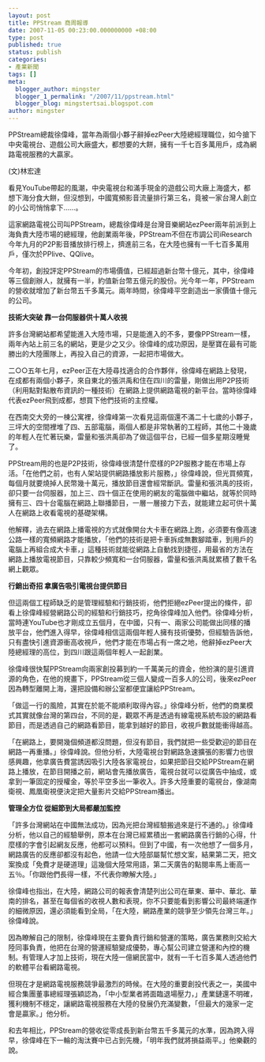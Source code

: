 ```yaml
---
layout: post
title: PPStream 商周報導
date: 2007-11-05 00:23:00.000000000 +08:00
type: post
published: true
status: publish
categories:
- 產業新聞
tags: []
meta:
  blogger_author: mingster
  blogger_1_permalink: "/2007/11/ppstream.html"
  blogger_blog: mingstertsai.blogspot.com
author: mingster
---
```

<p>PPStream總裁徐偉峰，當年為兩個小夥子辭掉ezPeer大陸總經理職位，如今搶下中央電視台、遊戲公司大廠盛大，都想要的大餅，擁有一千七百多萬用戶，成為網路電視服務的大贏家。</p>
<p>(文)林宏達</p>
<p>看見YouTube帶起的風潮，中央電視台和滿手現金的遊戲公司大廠上海盛大，都想下海分食大餅，但沒想到，中國寬頻影音流量排行第三名，竟被一家台灣人創立的小公司悄悄拿下……。</p>
<p>這家網路電視公司叫PPStream，總裁徐偉峰是台灣音樂網站ezPeer兩年前派到上海負責大陸市場的總經理，他創業兩年後，PPStream不但在市調公司iResearch今年九月的P2P影音播放排行榜上，擠進前三名，在大陸也擁有一千七百多萬用戶，僅次於PPlive、QQlive。</p>
<p>今年初，創投評定PPStream的市場價值，已經超過新台幣十億元，其中，徐偉峰等三個創辦人，就擁有一半，約值新台幣五億元的股份。光今年一年，PPStream的營收就增加了新台幣五千多萬元。兩年時間，徐偉峰平空創造出一家價值十億元的公司。</p>
<p><strong>技術大突破  靠一台伺服器供十萬人收視 </strong></p>
<p>許多台灣網站都希望能進入大陸市場，只是能進入的不多，要像PPStream一樣，兩年內站上前三名的網站，更是少之又少。徐偉峰的成功原因，是壓寶在最有可能勝出的大陸團隊上，再投入自己的資源，一起把市場做大。</p>
<p>二○○五年七月，ezPeer正在大陸尋找適合的合作夥伴，徐偉峰在網路上發現，在成都有兩個小夥子，來自東北的張洪禹和住在四川的雷量，剛做出用P2P技術（利用點對點散布資訊的一種技術）在網路上提供網路電視的新平台。當時徐偉峰代表ezPeer飛到成都，想買下他們技術的主控權。</p>
<p>在西南交大旁的一棟公寓裡，徐偉峰第一次看見這兩個還不滿二十七歲的小夥子，三坪大的空間裡堆了四、五部電腦，兩個人都是非常執著的工程師，其他二十幾歲的年輕人在忙著玩樂，雷量和張洪禹卻為了做這個平台，已經一個多星期沒睡覺了。</p>
<p>PPStream用的也是P2P技術，徐偉峰很清楚什麼樣的P2P服務才能在市場上存活。「在他們之前，也有人架站提供網路播放影片服務，」徐偉峰說，但光買頻寬，每個月就要燒掉人民幣幾十萬元，播放節目還會經常斷訊。雷量和張洪禹的技術，卻只要一台伺服器，加上三、四十個正在使用的網友的電腦做中繼站，就等於同時擁有三、四十台電腦在網路上聯播節目，一層一層接力下去，就能建立起可供十萬人在網路上收看電視的基礎架構。</p>
<p>他解釋，過去在網路上播電視的方式就像開台大卡車在網路上跑，必須要有像高速公路一樣的寬頻網路才能播放，「他們的技術是把卡車拆成無數腳踏車，到用戶的電腦上再組合成大卡車，」這種技術就能從網路上自動找到捷徑，用最省的方法在網路上播放電視節目，只靠較少頻寬和一台伺服器，雷量和張洪禹就累積了數千名網上觀眾。</p>
<p><strong>行銷出奇招  拿廣告吸引電視台提供節目 </strong></p>
<p>但這兩個工程師缺乏的是管理經驗和行銷技術，他們拒絕ezPeer提出的條件，卻看上徐偉峰經營網路公司的經驗和行銷技巧，挖角徐偉峰加入他們。徐偉峰分析，當時連YouTube也才剛成立五個月，在中國，只有一、兩家公司能做出同樣的播放平台，他們進入得早，徐偉峰相信這兩個年輕人擁有技術優勢，但經驗告訴他，只有盡快引進資源衝高收視戶，他們才能在市場占有一席之地，他辭掉ezPeer大陸總經理的高位，到四川跟這兩個年輕人一起創業。</p>
<p>徐偉峰很快幫PPStream向兩家創投募到約一千萬美元的資金，他扮演的是引進資源的角色，在他的規畫下，PPStream從三個人變成一百多人的公司，後來ezPeer因為轉型離開上海，還把設備和辦公室都便宜讓給PPStream。</p>
<p>「做這一行的風險，其實在於能不能順利取得內容。」徐偉峰分析，他們的商業模式其實就像台灣的第四台，不同的是，觀眾不再是透過有線電視系統布設的網路看節目，而是透過自己的網路看節目，能拿到越好的節目，收視戶數就能衝得越高。</p>
<p>「在網路上，要開幾個頻道都沒問題，但沒有節目，我們就把一些受歡迎的節目在網路一再重播。」徐偉峰說。但他分析，大陸電視台對網路急速擴張的影響力也很感興趣，他拿廣告費當誘因吸引大陸各家電視台，如果把節目交給PPStream在網路上播放，在節目開播之前，網站會先播放廣告，電視台就可以從廣告中抽成，或拿到一筆固定的授權金，等於平空多出一筆收入。許多大陸重要的電視台，像湖南衛視、鳳凰衛視便決定把大量影片交給PPStream播出。</p>
<p><strong>管理全方位  從細節到大局都嚴加監控 </strong></p>
<p>「許多台灣網站在中國無法成功，因為光把台灣經驗搬過來是行不通的。」徐偉峰分析，他以自己的經驗舉例，原本在台灣已經累積出一套網路廣告行銷的心得，什麼樣的字會引起網友反應，他都可以預料。但到了中國，有一次他想了一個多月，網路廣告的反應卻都沒有起色，他請一位大陸部屬幫忙想文案，結果第二天，把文案換成「免費才是硬道理」這幾個大陸常用語，第二天廣告的點閱率馬上衝高一五％。「你跟他們長得一樣，不代表你瞭解大陸。」</p>
<p>徐偉峰也指出，在大陸，網路公司的報表會清楚列出公司在華東、華中、華北、華南的排名，甚至在每個省的收視人數和表現，你不只要能看到影響公司最終端運作的細微原因，還必須能看到全局，「在大陸，網路產業的競爭至少領先台灣三年。」徐偉峰說。</p>
<p>因為瞭解自己的限制，徐偉峰現在主要負責行銷和營運的策略，廣告業務則交給大陸同事負責，他把在台灣的營運經驗變成優勢，專心幫公司建立營運和內控的機制。有管理人才加上技術，現在大陸一億網民當中，就有一千七百多萬人透過他們的軟體平台看網路電視。</p>
<p>但現在才是網路電視服務競爭最激烈的時候。在大陸的重要創投代表之一，美國中經合集團董事總經理張穎認為，「中小型業者將面臨退場壓力，」產業鏈還不明確，獲利機制不穩定，讓網路電視服務在大陸的發展仍充滿變數，「但最大的幾家一定會是贏家。」他分析。</p>
<p>和去年相比，PPStream的營收從零成長到新台幣五千多萬元的水準，因為跨入得早，徐偉峰在下一輪的淘汰賽中已占到先機，「明年我們就將損益兩平。」他樂觀的說。</p>
